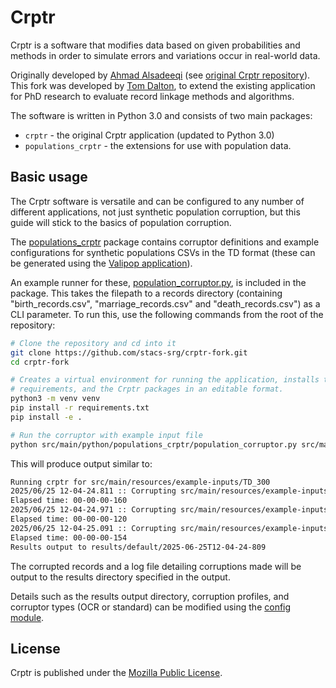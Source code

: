 # Crptr
Crptr is a software that modifies data based on given probabilities and methods in order to simulate errors and variations occur in real-world data. 

Originally developed by [Ahmad Alsadeeqi](https://github.com/alsediqi) (see [original Crptr repository](https://github.com/alsediqi/crptr-old)). This fork was developed by [Tom Dalton](https://github.com/tomsdalton), to extend the existing application for PhD research to evaluate record linkage methods and algorithms. 

The software is written in Python 3.0 and consists of two main packages:
- `crptr` - the original Crptr application (updated to Python 3.0)
- `populations_crptr` - the extensions for use with population data.

## Basic usage
The Crptr software is versatile and can be configured to any number of different applications, not just synthetic population corruption, but this guide will stick to the basics of population corruption.

The [populations_crptr](./src/main/python/populations_crptr/) package contains corruptor definitions and example configurations for synthetic populations CSVs in the TD format (these can be generated using the [Valipop application](https://github.com/stacs-srg/valipop)).

An example runner for these, [population_corruptor.py](./src/main/python/populations_crptr/population_corruptor.py), is included in the package. This takes the filepath to a records directory (containing "birth_records.csv", "marriage_records.csv" and "death_records.csv") as a CLI parameter. To run this, use the following commands from the root of the repository:

```sh
# Clone the repository and cd into it
git clone https://github.com/stacs-srg/crptr-fork.git
cd crptr-fork

# Creates a virtual environment for running the application, installs the
# requirements, and the Crptr packages in an editable format.
python3 -m venv venv
pip install -r requirements.txt
pip install -e .

# Run the corruptor with example input file
python src/main/python/populations_crptr/population_corruptor.py src/main/resources/example-inputs/TD_300
```

This will produce output similar to:
```txt
Running crptr for src/main/resources/example-inputs/TD_300
2025/06/25 12-04-24.811 :: Corrupting src/main/resources/example-inputs/TD_300/birth_records.csv...
Elapsed time: 00-00-00-160
2025/06/25 12-04-24.971 :: Corrupting src/main/resources/example-inputs/TD_300/marriage_records.csv...
Elapsed time: 00-00-00-120
2025/06/25 12-04-25.091 :: Corrupting src/main/resources/example-inputs/TD_300/death_records.csv...
Elapsed time: 00-00-00-154
Results output to results/default/2025-06-25T12-04-24-809
```

The corrupted records and a log file detailing corruptions made will be output to the results directory specified in the output.

Details such as the results output directory, corruption profiles, and corruptor types (OCR or standard) can be modified using the [config module](src/main/python/populations_crptr/config.py).

## License 
Crptr is published under the [Mozilla Public License](./LICENSE).
